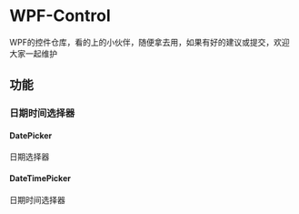 # WPF-Control
WPF的控件仓库，看的上的小伙伴，随便拿去用，如果有好的建议或提交，欢迎大家一起维护
## 功能
### 日期时间选择器
#### DatePicker
日期选择器
#### DateTimePicker
日期时间选择器
